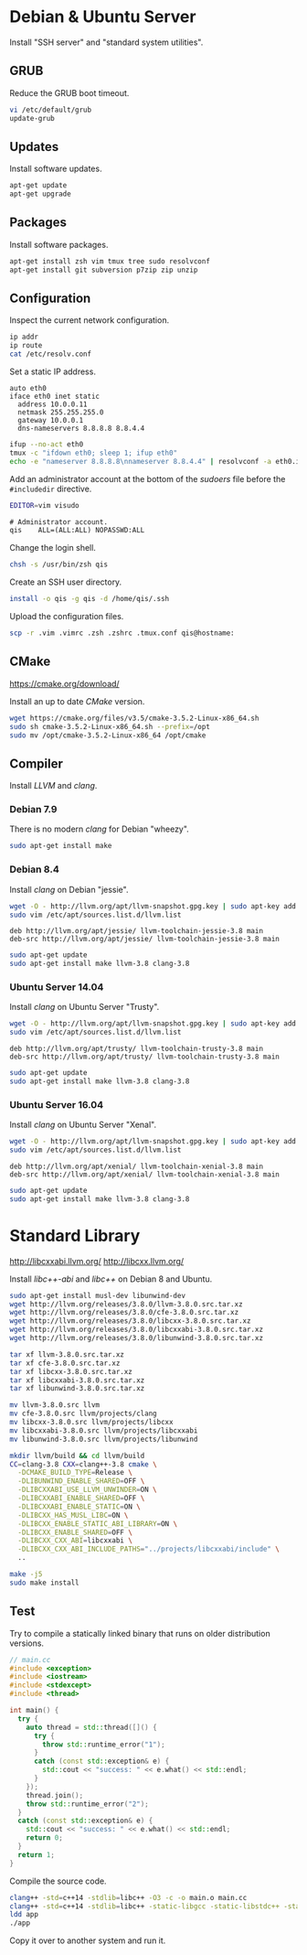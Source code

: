# Debian & Ubuntu Server
Install "SSH server" and "standard system utilities".


## GRUB
Reduce the GRUB boot timeout.

```sh
vi /etc/default/grub
update-grub
```


## Updates
Install software updates.

```sh
apt-get update
apt-get upgrade
```


## Packages
Install software packages.

```sh
apt-get install zsh vim tmux tree sudo resolvconf
apt-get install git subversion p7zip zip unzip
```


## Configuration
Inspect the current network configuration.

```sh
ip addr
ip route
cat /etc/resolv.conf
```

Set a static IP address.

```
auto eth0
iface eth0 inet static
  address 10.0.0.11
  netmask 255.255.255.0
  gateway 10.0.0.1
  dns-nameservers 8.8.8.8 8.8.4.4
```

```sh
ifup --no-act eth0
tmux -c "ifdown eth0; sleep 1; ifup eth0"
echo -e "nameserver 8.8.8.8\nnameserver 8.8.4.4" | resolvconf -a eth0.inet  # Only on Debian 7.9 and older.
```

Add an administrator account at the bottom of the *sudoers* file before the `#includedir` directive.

```sh
EDITOR=vim visudo
```

```diff
# Administrator account.
qis    ALL=(ALL:ALL) NOPASSWD:ALL
```

Change the login shell.

```sh
chsh -s /usr/bin/zsh qis
```

Create an SSH user directory.

```sh
install -o qis -g qis -d /home/qis/.ssh
```

Upload the configuration files.

```sh
scp -r .vim .vimrc .zsh .zshrc .tmux.conf qis@hostname:
```


## CMake
<https://cmake.org/download/>

Install an up to date *CMake* version.

```sh
wget https://cmake.org/files/v3.5/cmake-3.5.2-Linux-x86_64.sh
sudo sh cmake-3.5.2-Linux-x86_64.sh --prefix=/opt
sudo mv /opt/cmake-3.5.2-Linux-x86_64 /opt/cmake
```


## Compiler
Install *LLVM* and *clang*.

### Debian 7.9
There is no modern *clang* for Debian "wheezy".

```sh
sudo apt-get install make
```

### Debian 8.4
Install *clang* on Debian "jessie".

```sh
wget -O - http://llvm.org/apt/llvm-snapshot.gpg.key | sudo apt-key add -
sudo vim /etc/apt/sources.list.d/llvm.list
```

```
deb http://llvm.org/apt/jessie/ llvm-toolchain-jessie-3.8 main
deb-src http://llvm.org/apt/jessie/ llvm-toolchain-jessie-3.8 main
```

```sh
sudo apt-get update
sudo apt-get install make llvm-3.8 clang-3.8
```

### Ubuntu Server 14.04
Install *clang* on Ubuntu Server "Trusty".

```sh
wget -O - http://llvm.org/apt/llvm-snapshot.gpg.key | sudo apt-key add -
sudo vim /etc/apt/sources.list.d/llvm.list
```

```
deb http://llvm.org/apt/trusty/ llvm-toolchain-trusty-3.8 main
deb-src http://llvm.org/apt/trusty/ llvm-toolchain-trusty-3.8 main
```

```sh
sudo apt-get update
sudo apt-get install make llvm-3.8 clang-3.8
```

### Ubuntu Server 16.04
Install *clang* on Ubuntu Server "Xenal".

```sh
wget -O - http://llvm.org/apt/llvm-snapshot.gpg.key | sudo apt-key add -
sudo vim /etc/apt/sources.list.d/llvm.list
```

```
deb http://llvm.org/apt/xenial/ llvm-toolchain-xenial-3.8 main
deb-src http://llvm.org/apt/xenial/ llvm-toolchain-xenial-3.8 main
```

```sh
sudo apt-get update
sudo apt-get install make llvm-3.8 clang-3.8
```


# Standard Library
<http://libcxxabi.llvm.org/>
<http://libcxx.llvm.org/>

Install *libc++-abi* and *libc++* on Debian 8 and Ubuntu.

```sh
sudo apt-get install musl-dev libunwind-dev
wget http://llvm.org/releases/3.8.0/llvm-3.8.0.src.tar.xz
wget http://llvm.org/releases/3.8.0/cfe-3.8.0.src.tar.xz
wget http://llvm.org/releases/3.8.0/libcxx-3.8.0.src.tar.xz
wget http://llvm.org/releases/3.8.0/libcxxabi-3.8.0.src.tar.xz
wget http://llvm.org/releases/3.8.0/libunwind-3.8.0.src.tar.xz

tar xf llvm-3.8.0.src.tar.xz
tar xf cfe-3.8.0.src.tar.xz
tar xf libcxx-3.8.0.src.tar.xz
tar xf libcxxabi-3.8.0.src.tar.xz
tar xf libunwind-3.8.0.src.tar.xz

mv llvm-3.8.0.src llvm
mv cfe-3.8.0.src llvm/projects/clang
mv libcxx-3.8.0.src llvm/projects/libcxx
mv libcxxabi-3.8.0.src llvm/projects/libcxxabi
mv libunwind-3.8.0.src llvm/projects/libunwind

mkdir llvm/build && cd llvm/build
CC=clang-3.8 CXX=clang++-3.8 cmake \
  -DCMAKE_BUILD_TYPE=Release \
  -DLIBUNWIND_ENABLE_SHARED=OFF \
  -DLIBCXXABI_USE_LLVM_UNWINDER=ON \
  -DLIBCXXABI_ENABLE_SHARED=OFF \
  -DLIBCXXABI_ENABLE_STATIC=ON \
  -DLIBCXX_HAS_MUSL_LIBC=ON \
  -DLIBCXX_ENABLE_STATIC_ABI_LIBRARY=ON \
  -DLIBCXX_ENABLE_SHARED=OFF \
  -DLIBCXX_CXX_ABI=libcxxabi \
  -DLIBCXX_CXX_ABI_INCLUDE_PATHS="../projects/libcxxabi/include" \
  ..

make -j5
sudo make install
```


## Test
Try to compile a statically linked binary that runs on older distribution versions.

```cpp
// main.cc
#include <exception>
#include <iostream>
#include <stdexcept>
#include <thread>

int main() {
  try {
    auto thread = std::thread([]() {
      try {
        throw std::runtime_error("1");
      }
      catch (const std::exception& e) {
        std::cout << "success: " << e.what() << std::endl;
      }
    });
    thread.join();
    throw std::runtime_error("2");
  }
  catch (const std::exception& e) {
    std::cout << "success: " << e.what() << std::endl;
    return 0;
  }
  return 1;
}
```

Compile the source code.

```sh
clang++ -std=c++14 -stdlib=libc++ -O3 -c -o main.o main.cc
clang++ -std=c++14 -stdlib=libc++ -static-libgcc -static-libstdc++ -static -pthread -o app main.o
ldd app
./app
```

Copy it over to another system and run it.
